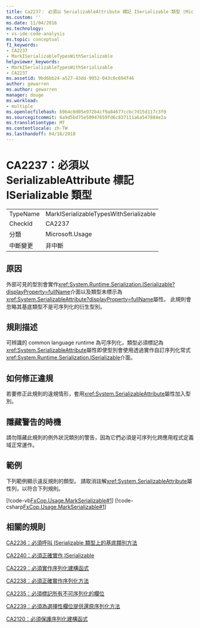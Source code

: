 ```yaml
---
title: Ca2237： 必須以 SerializableAttribute 標記 ISerializable 類型 |Microsoft 文件
ms.custom: ''
ms.date: 11/04/2016
ms.technology:
- vs-ide-code-analysis
ms.topic: conceptual
f1_keywords:
- CA2237
- MarkISerializableTypesWithSerializable
helpviewer_keywords:
- MarkISerializableTypesWithSerializable
- CA2237
ms.assetid: 9bd6bb24-a527-43dd-9952-043c0c694f46
author: gewarren
ms.author: gewarren
manager: douge
ms.workload:
- multiple
ms.openlocfilehash: b9b4c0d05e972b4cf9a84677ccbc7d15d117c3f0
ms.sourcegitcommit: 6a9d5bd75e50947659fd6c837111a6a547884e2a
ms.translationtype: MT
ms.contentlocale: zh-TW
ms.lasthandoff: 04/16/2018
---
```

# <a name="ca2237-mark-iserializable-types-with-serializableattribute"></a>CA2237：必須以 SerializableAttribute 標記 ISerializable 類型
|||  
|-|-|  
|TypeName|MarkISerializableTypesWithSerializable|  
|CheckId|CA2237|  
|分類|Microsoft.Usage|  
|中斷變更|非中斷|  
  
## <a name="cause"></a>原因  
 外部可見的型別會實作<xref:System.Runtime.Serialization.ISerializable?displayProperty=fullName>介面以及類型未標示為<xref:System.SerializableAttribute?displayProperty=fullName>屬性。 此規則會忽略其基底類型不是可序列化的衍生型別。  
  
## <a name="rule-description"></a>規則描述  
 可辨識的 common language runtime 為可序列化，類型必須標記為<xref:System.SerializableAttribute>屬性即使型別會使用透過實作自訂序列化常式<xref:System.Runtime.Serialization.ISerializable>介面。  
  
## <a name="how-to-fix-violations"></a>如何修正違規  
 若要修正此規則的違規情形，套用<xref:System.SerializableAttribute>屬性加入型別。  
  
## <a name="when-to-suppress-warnings"></a>隱藏警告的時機  
 請勿隱藏此規則的例外狀況類別的警告，因為它們必須是可序列化跨應用程式定義域正常運作。  
  
## <a name="example"></a>範例  
 下列範例顯示違反規則的類型。 請取消註解<xref:System.SerializableAttribute>屬性列，以符合下列規則。  
  
 [!code-vb[FxCop.Usage.MarkSerializable#1](../code-quality/codesnippet/VisualBasic/ca2237-mark-iserializable-types-with-serializableattribute_1.vb)]
 [!code-csharp[FxCop.Usage.MarkSerializable#1](../code-quality/codesnippet/CSharp/ca2237-mark-iserializable-types-with-serializableattribute_1.cs)]  
  
## <a name="related-rules"></a>相關的規則  
 [CA2236：必須呼叫 ISerializable 類型上的基底類別方法](../code-quality/ca2236-call-base-class-methods-on-iserializable-types.md)  
  
 [CA2240：必須正確實作 ISerializable](../code-quality/ca2240-implement-iserializable-correctly.md)  
  
 [CA2229：必須實作序列化建構函式](../code-quality/ca2229-implement-serialization-constructors.md)  
  
 [CA2238：必須正確實作序列化方法](../code-quality/ca2238-implement-serialization-methods-correctly.md)  
  
 [CA2235：必須標記所有不可序列化的欄位](../code-quality/ca2235-mark-all-non-serializable-fields.md)  
  
 [CA2239：必須為選擇性欄位提供還原序列化方法](../code-quality/ca2239-provide-deserialization-methods-for-optional-fields.md)  
  
 [CA2120：必須保護序列化建構函式](../code-quality/ca2120-secure-serialization-constructors.md)